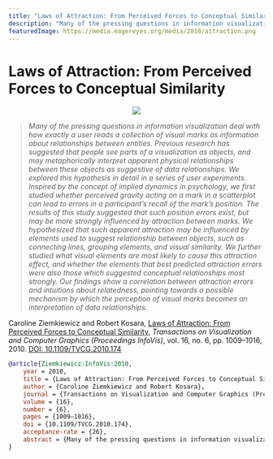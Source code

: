```yaml
---
title: "Laws of Attraction: From Perceived Forces to Conceptual Similarity"
description: "Many of the pressing questions in information visualization deal with how exactly a user reads a collection of visual marks as information about relationships between entities. Previous research has suggested that people see parts of a visualization as objects, and may metaphorically interpret apparent physical relationships between these objects as suggestive of data relationships. We explored this hypothesis in detail in a series of user experiments. Inspired by the concept of implied dynamics in psychology, we first studied whether perceived gravity acting on a mark in a scatterplot can lead to errors in a participant’s recall of the mark’s position. The results of this study suggested that such position errors exist, but may be more strongly influenced by attraction between marks. We hypothesized that such apparent attraction may be influenced by elements used to suggest relationship between objects, such as connecting lines, grouping elements, and visual similarity. We further studied what visual elements are most likely to cause this attraction effect, and whether the elements that best predicted attraction errors were also those which suggested conceptual relationships most strongly. Our findings show a correlation between attraction errors and intuitions about relatedness, pointing towards a possible mechanism by which the perception of visual marks becomes an interpretation of data relationships."
featuredImage: https://media.eagereyes.org/media/2010/attraction.png
---
```


# Laws of Attraction: From Perceived Forces to Conceptual Similarity

<p align="center"><img src="https://media.eagereyes.org/media/2010/attraction.png" /></p>

> _Many of the pressing questions in information visualization deal with how exactly a user reads a collection of visual marks as information about relationships between entities. Previous research has suggested that people see parts of a visualization as objects, and may metaphorically interpret apparent physical relationships between these objects as suggestive of data relationships. We explored this hypothesis in detail in a series of user experiments. Inspired by the concept of implied dynamics in psychology, we first studied whether perceived gravity acting on a mark in a scatterplot can lead to errors in a participant’s recall of the mark’s position. The results of this study suggested that such position errors exist, but may be more strongly influenced by attraction between marks. We hypothesized that such apparent attraction may be influenced by elements used to suggest relationship between objects, such as connecting lines, grouping elements, and visual similarity. We further studied what visual elements are most likely to cause this attraction effect, and whether the elements that best predicted attraction errors were also those which suggested conceptual relationships most strongly. Our findings show a correlation between attraction errors and intuitions about relatedness, pointing towards a possible mechanism by which the perception of visual marks becomes an interpretation of data relationships._

Caroline Ziemkiewicz and Robert Kosara, <a href="https://media.eagereyes.org/papers/2010/Ziemkiewicz-InfoVis-2010.pdf" target="_blank">Laws of Attraction: From Perceived Forces to Conceptual Similarity</a>, _Transactions on Visualization and Computer Graphics (Proceedings InfoVis)_, vol. 16, no. 6, pp. 1009–1016, 2010. <a href="https://dx.doi.org/10.1109/TVCG.2010.174" target="_new">DOI: 10.1109/TVCG.2010.174</a>


```bibtex
@article{Ziemkiewicz:InfoVis:2010,
	year = 2010,
	title = {Laws of Attraction: From Perceived Forces to Conceptual Similarity},
	author = {Caroline Ziemkiewicz and Robert Kosara},
	journal = {Transactions on Visualization and Computer Graphics (Proceedings InfoVis)},
	volume = {16},
	number = {6},
	pages = {1009–1016},
	doi = {10.1109/TVCG.2010.174},
	acceptance-rate = {26},
	abstract = {Many of the pressing questions in information visualization deal with how exactly a user reads a collection of visual marks as information about relationships between entities. Previous research has suggested that people see parts of a visualization as objects, and may metaphorically interpret apparent physical relationships between these objects as suggestive of data relationships. We explored this hypothesis in detail in a series of user experiments. Inspired by the concept of implied dynamics in psychology, we first studied whether perceived gravity acting on a mark in a scatterplot can lead to errors in a participant’s recall of the mark’s position. The results of this study suggested that such position errors exist, but may be more strongly influenced by attraction between marks. We hypothesized that such apparent attraction may be influenced by elements used to suggest relationship between objects, such as connecting lines, grouping elements, and visual similarity. We further studied what visual elements are most likely to cause this attraction effect, and whether the elements that best predicted attraction errors were also those which suggested conceptual relationships most strongly. Our findings show a correlation between attraction errors and intuitions about relatedness, pointing towards a possible mechanism by which the perception of visual marks becomes an interpretation of data relationships.},
}
```

